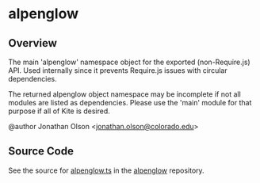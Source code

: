 # alpenglow

## Overview

The main 'alpenglow' namespace object for the exported (non-Require.js) API. Used internally
since it prevents Require.js issues with circular dependencies.

The returned alpenglow object namespace may be incomplete if not all modules are listed as
dependencies. Please use the 'main' module for that purpose if all of Kite is desired.

@author Jonathan Olson &lt;jonathan.olson@colorado.edu&gt;



## Source Code

See the source for [alpenglow.ts](https://github.com/phetsims/alpenglow/blob/main/js/alpenglow.ts) in the [alpenglow](https://github.com/phetsims/alpenglow) repository.
